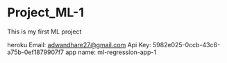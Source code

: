 # Project_ML-1
This is my first ML project

heroku
Email: adwandhare27@gmail.com
Api Key: 5982e025-0ccb-43c6-a75b-0ef1879907f7
app name: ml-regression-app-1